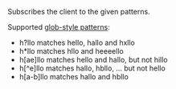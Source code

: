 <!--
layout:  index.html
title:   PSUBSCRIBE - Tile38
class:   command
command: psubscribe
-->


Subscribes the client to the given patterns.

Supported [glob-style patterns](https://en.wikipedia.org/wiki/Glob_(programming)):

- h?llo matches hello, hallo and hxllo
- h*llo matches hllo and heeeello
- h[ae]llo matches hello and hallo, but not hillo
- h[^e]llo matches hallo, hbllo, ... but not hello
- h[a-b]llo matches hallo and hbllo

